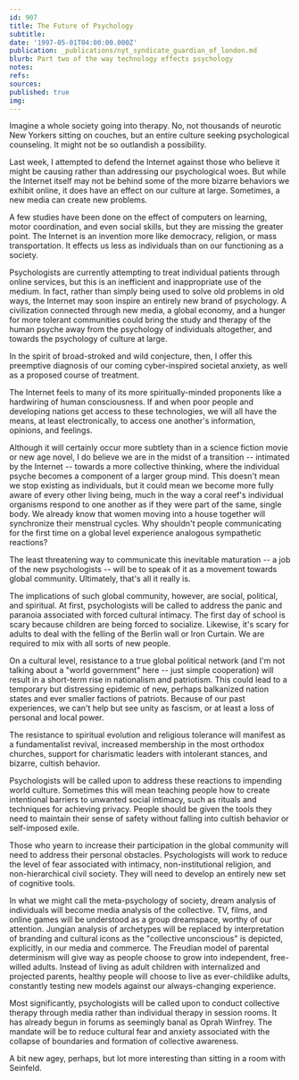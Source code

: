 ```yaml
---
id: 907
title: The Future of Psychology
subtitle: 
date: '1997-05-01T04:00:00.000Z'
publication: _publications/nyt_syndicate_guardian_of_london.md
blurb: Part two of the way technology effects psychology
notes: 
refs: 
sources: 
published: true
img: 
---
```

Imagine a whole society going into therapy. No, not thousands of neurotic New Yorkers sitting on couches, but an entire culture seeking psychological counseling. It might not be so outlandish a possibility.

Last week, I attempted to defend the Internet against those who believe it might be causing rather than addressing our psychological woes. But while the Internet itself may not be behind some of the more bizarre behaviors we exhibit online, it does have an effect on our culture at large. Sometimes, a new media can create new problems.

A few studies have been done on the effect of computers on learning, motor coordination, and even social skills, but they are missing the greater point. The Internet is an invention more like democracy, religion, or mass transportation. It effects us less as individuals than on our functioning as a society.

Psychologists are currently attempting to treat individual patients through online services, but this is an inefficient and inappropriate use of the medium. In fact, rather than simply being used to solve old problems in old ways, the Internet may soon inspire an entirely new brand of psychology. A civilization connected through new media, a global economy, and a hunger for more tolerant communities could bring the study and therapy of the human psyche away from the psychology of individuals altogether, and towards the psychology of culture at large.

In the spirit of broad-stroked and wild conjecture, then, I offer this preemptive diagnosis of our coming cyber-inspired societal anxiety, as well as a proposed course of treatment.

The Internet feels to many of its more spiritually-minded proponents like a hardwiring of human consciousness. If and when poor people and developing nations get access to these technologies, we will all have the means, at least electronically, to access one another's information, opinions, and feelings.

Although it will certainly occur more subtlety than in a science fiction movie or new age novel, I do believe we are in the midst of a transition -- intimated by the Internet -- towards a more collective thinking, where the individual psyche becomes a component of a larger group mind. This doesn't mean we stop existing as individuals, but it could mean we become more fully aware of every other living being, much in the way a coral reef's individual organisms respond to one another as if they were part of the same, single body. We already know that women moving into a house together will synchronize their menstrual cycles. Why shouldn't people communicating for the first time on a global level experience analogous sympathetic reactions?

The least threatening way to communicate this inevitable maturation -- a job of the new psychologists -- will be to speak of it as a movement towards global community. Ultimately, that's all it really is.

The implications of such global community, however, are social, political, and spiritual. At first, psychologists will be called to address the panic and paranoia associated with forced cultural intimacy. The first day of school is scary because children are being forced to socialize. Likewise, it's scary for adults to deal with the felling of the Berlin wall or Iron Curtain. We are required to mix with all sorts of new people.

On a cultural level, resistance to a true global political network (and I'm not talking about a "world government" here -- just simple cooperation) will result in a short-term rise in nationalism and patriotism. This could lead to a temporary but distressing epidemic of new, perhaps balkanized nation states and ever smaller factions of patriots. Because of our past experiences, we can't help but see unity as fascism, or at least a loss of personal and local power.

The resistance to spiritual evolution and religious tolerance will manifest as a fundamentalist revival, increased membership in the most orthodox churches, support for charismatic leaders with intolerant stances, and bizarre, cultish behavior.

Psychologists will be called upon to address these reactions to impending world culture. Sometimes this will mean teaching people how to create intentional barriers to unwanted social intimacy, such as rituals and techniques for achieving privacy. People should be given the tools they need to maintain their sense of safety without falling into cultish behavior or self-imposed exile.

Those who yearn to increase their participation in the global community will need to address their personal obstacles. Psychologists will work to reduce the level of fear associated with intimacy, non-institutional religion, and non-hierarchical civil society. They will need to develop an entirely new set of cognitive tools.

In what we might call the meta-psychology of society, dream analysis of individuals will become media analysis of the collective. TV, films, and online games will be understood as a group dreamspace, worthy of our attention. Jungian analysis of archetypes will be replaced by interpretation of branding and cultural icons as the "collective unconscious" is depicted, explicitly, in our media and commerce. The Freudian model of parental determinism will give way as people choose to grow into independent, free-willed adults. Instead of living as adult children with internalized and projected parents, healthy people will choose to live as ever-childlike adults, constantly testing new models against our always-changing experience.

Most significantly, psychologists will be called upon to conduct collective therapy through media rather than individual therapy in session rooms. It has already begun in forums as seemingly banal as Oprah Winfrey. The mandate will be to reduce cultural fear and anxiety associated with the collapse of boundaries and formation of collective awareness.

A bit new agey, perhaps, but lot more interesting than sitting in a room with Seinfeld.
